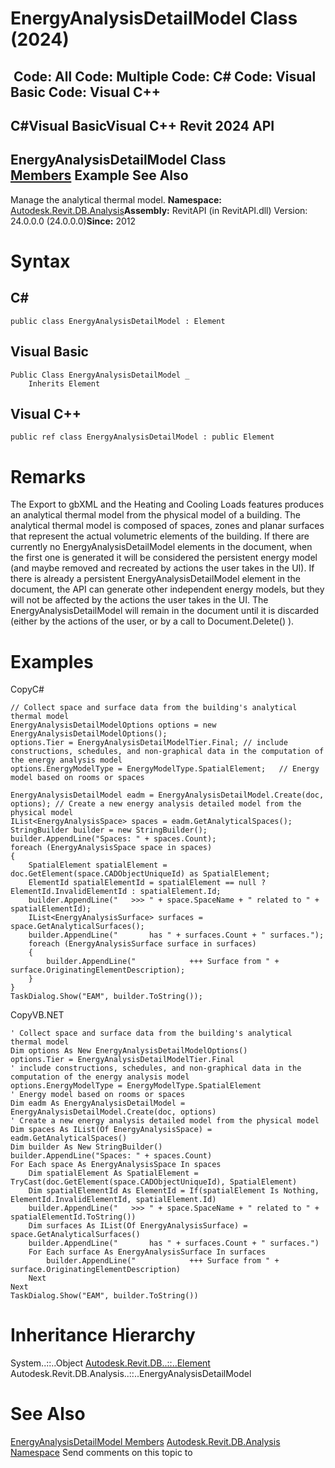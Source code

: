 # EnergyAnalysisDetailModel Class (2024)

﻿
 Code: All Code: Multiple Code: C# Code: Visual Basic Code: Visual C++   
---  
C#Visual BasicVisual C++
Revit 2024 API  
---  
EnergyAnalysisDetailModel Class  
[Members](c031cf91-0561-d129-4dcc-967a6f0a1b3f.md "EnergyAnalysisDetailModel Members") Example See Also  
---  
Manage the analytical thermal model. 
**Namespace:** [Autodesk.Revit.DB.Analysis](958e2e12-587d-f188-5d7b-f13d7dbfdf48.md "Autodesk.Revit.DB.Analysis Namespace")**Assembly:** RevitAPI (in RevitAPI.dll) Version: 24.0.0.0 (24.0.0.0)**Since:** 2012 
# Syntax
C#  
---  
```text
public class EnergyAnalysisDetailModel : Element
```
  
Visual Basic  
---  
```text
Public Class EnergyAnalysisDetailModel _
	Inherits Element
```
  
Visual C++  
---  
```text
public ref class EnergyAnalysisDetailModel : public Element
```
  
# Remarks
The Export to gbXML and the Heating and Cooling Loads features produces an analytical thermal model from the physical model of a building. The analytical thermal model is composed of spaces, zones and planar surfaces that represent the actual volumetric elements of the building. If there are currently no EnergyAnalysisDetailModel elements in the document, when the first one is generated it will be considered the persistent energy model (and maybe removed and recreated by actions the user takes in the UI). If there is already a persistent EnergyAnalysisDetailModel element in the document, the API can generate other independent energy models, but they will not be affected by the actions the user takes in the UI. The EnergyAnalysisDetailModel will remain in the document until it is discarded (either by the actions of the user, or by a call to Document.Delete() ). 
# Examples
CopyC#
```text
// Collect space and surface data from the building's analytical thermal model
EnergyAnalysisDetailModelOptions options = new EnergyAnalysisDetailModelOptions();
options.Tier = EnergyAnalysisDetailModelTier.Final; // include constructions, schedules, and non-graphical data in the computation of the energy analysis model
options.EnergyModelType = EnergyModelType.SpatialElement;   // Energy model based on rooms or spaces

EnergyAnalysisDetailModel eadm = EnergyAnalysisDetailModel.Create(doc, options); // Create a new energy analysis detailed model from the physical model
IList<EnergyAnalysisSpace> spaces = eadm.GetAnalyticalSpaces();
StringBuilder builder = new StringBuilder();
builder.AppendLine("Spaces: " + spaces.Count);
foreach (EnergyAnalysisSpace space in spaces)
{
    SpatialElement spatialElement = doc.GetElement(space.CADObjectUniqueId) as SpatialElement;
    ElementId spatialElementId = spatialElement == null ? ElementId.InvalidElementId : spatialElement.Id;
    builder.AppendLine("   >>> " + space.SpaceName + " related to " + spatialElementId);
    IList<EnergyAnalysisSurface> surfaces = space.GetAnalyticalSurfaces();
    builder.AppendLine("       has " + surfaces.Count + " surfaces.");
    foreach (EnergyAnalysisSurface surface in surfaces)
    {
        builder.AppendLine("            +++ Surface from " + surface.OriginatingElementDescription);
    }
}
TaskDialog.Show("EAM", builder.ToString());
```

CopyVB.NET
```text
' Collect space and surface data from the building's analytical thermal model
Dim options As New EnergyAnalysisDetailModelOptions()
options.Tier = EnergyAnalysisDetailModelTier.Final
' include constructions, schedules, and non-graphical data in the computation of the energy analysis model
options.EnergyModelType = EnergyModelType.SpatialElement
' Energy model based on rooms or spaces
Dim eadm As EnergyAnalysisDetailModel = EnergyAnalysisDetailModel.Create(doc, options)
' Create a new energy analysis detailed model from the physical model
Dim spaces As IList(Of EnergyAnalysisSpace) = eadm.GetAnalyticalSpaces()
Dim builder As New StringBuilder()
builder.AppendLine("Spaces: " + spaces.Count)
For Each space As EnergyAnalysisSpace In spaces
    Dim spatialElement As SpatialElement = TryCast(doc.GetElement(space.CADObjectUniqueId), SpatialElement)
    Dim spatialElementId As ElementId = If(spatialElement Is Nothing, ElementId.InvalidElementId, spatialElement.Id)
    builder.AppendLine("   >>> " + space.SpaceName + " related to " + spatialElementId.ToString())
    Dim surfaces As IList(Of EnergyAnalysisSurface) = space.GetAnalyticalSurfaces()
    builder.AppendLine("       has " + surfaces.Count + " surfaces.")
    For Each surface As EnergyAnalysisSurface In surfaces
        builder.AppendLine("            +++ Surface from " + surface.OriginatingElementDescription)
    Next
Next
TaskDialog.Show("EAM", builder.ToString())
```

# Inheritance Hierarchy
System..::..Object [Autodesk.Revit.DB..::..Element](eb16114f-69ea-f4de-0d0d-f7388b105a16.md "Element Class") Autodesk.Revit.DB.Analysis..::..EnergyAnalysisDetailModel
# See Also
[EnergyAnalysisDetailModel Members](c031cf91-0561-d129-4dcc-967a6f0a1b3f.md "EnergyAnalysisDetailModel Members")
[Autodesk.Revit.DB.Analysis Namespace](958e2e12-587d-f188-5d7b-f13d7dbfdf48.md "Autodesk.Revit.DB.Analysis Namespace")
Send comments on this topic to 